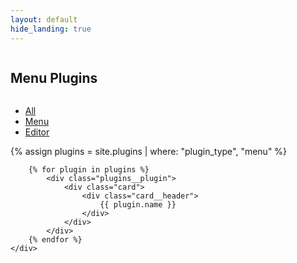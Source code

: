 ```yaml
---
layout: default
hide_landing: true
---
```


<section class="hero hero--landing">
    <div class="row">
        <div class="column column--1">
            <h1 class="title">
                Menu Plugins
            </h1>
        </div>
    </div>
</section>
<main class="content">
    <aside>
        <div class="card">
            <div class="card__content">
                <ul class="list">
                    <li class="list__item">
                        <a href="{{ '/pages/plugins' | relative_url }}">
                            All
                        </a>
                    </li>
                    <li class="list__item">
                        <a href="{{ '/pages/plugins/menu' | relative_url }}">
                            Menu
                        </a>
                    </li>
                    <li class="list__item">
                        <a href="{{ '/pages/plugins/editor' | relative_url }}">
                            Editor
                        </a>
                    </li>
                </ul>
            </div>
        </div>
    </aside>
    <div class="plugins">
        {% assign plugins = site.plugins | where: "plugin_type", "menu" %}

        {% for plugin in plugins %}
            <div class="plugins__plugin">
                <div class="card">
                    <div class="card__header">
                        {{ plugin.name }}
                    </div>
                </div>
            </div>
        {% endfor %}
    </div>
</main>
